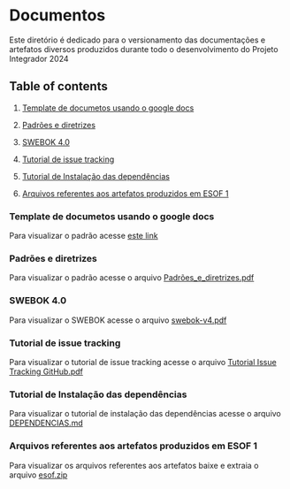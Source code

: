 # Documentos

Este diretório é dedicado para o versionamento das documentações e artefatos diversos produzidos durante todo o desenvolvimento do Projeto Integrador 2024

## Table of contents

1. [Template de documetos usando o google docs](#template-de-documetos-usando-o-google-docs)

2. [Padrões e diretrizes](#padrões-e-diretrizes)

3. [SWEBOK 4.0](#swebok-40)

4. [Tutorial de issue tracking](#tutorial-de-issue-tracking)

5. [Tutorial de Instalação das dependências](#tutorial-de-instalação-das-dependências)

6. [Arquivos referentes aos artefatos produzidos em ESOF 1](#arquivos-referentes-aos-artefatos-produzidos-em-esof-1)

### Template de documetos usando o google docs

Para visualizar o padrão acesse [este link](https://docs.google.com/document/d/1fY5pSHIWreLGtQxpk2w6gtVSX4VJLQpmZUNB9bu3org/edit?usp=sharing)

### Padrões e diretrizes

Para visualizar o padrão acesse o arquivo [Padrões_e_diretrizes.pdf](/Documentos/guias/Padroes_e_diretrizes.pdf)

### SWEBOK 4.0

Para visualizar o SWEBOK acesse o arquivo [swebok-v4.pdf](/Documentos/guias/swebok-v4.pdf)

### Tutorial de issue tracking

Para visualizar o tutorial de issue tracking acesse o arquivo [Tutorial Issue Tracking GitHub.pdf](/Documentos/guias/Tutorial%20Issue%20Tracking%20GitHub.pdf)

### Tutorial de Instalação das dependências

Para visualizar o tutorial de instalação das dependências acesse o arquivo [DEPENDENCIAS.md](/Documentos/guias/DEPENDENCIAS.md)

### Arquivos referentes aos artefatos produzidos em ESOF 1

Para visualizar os arquivos referentes aos artefatos baixe e extraia o arquivo [esof.zip](/Documentos/guias/esof.zip)